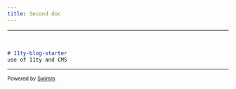 ```yaml
---
title: Second doc
---
```

<SwmSnippet path="/README.md" line="1">

---

&nbsp;

```markdown
# 11ty-blog-starter
use of 11ty and CMS

```

---

</SwmSnippet>

<SwmMeta version="3.0.0" repo-id="Z2l0aHViJTNBJTNBMTF0eS1ibG9nLXN0YXJ0ZXIlM0ElM0FoZXJjaWFsdml0YWxpczIx" repo-name="11ty-blog-starter"><sup>Powered by [Swimm](https://app.swimm.io/)</sup></SwmMeta>
